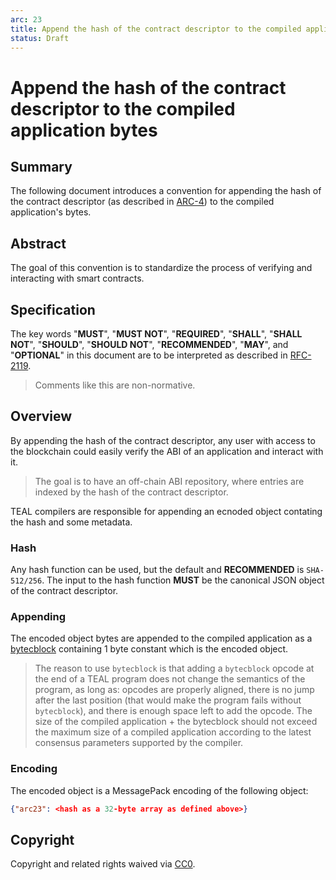 ```yaml
---
arc: 23
title: Append the hash of the contract descriptor to the compiled application's bytes
status: Draft
---
```


# Append the hash of the contract descriptor to the compiled application bytes

## Summary

The following document introduces a convention for appending the hash of the contract descriptor (as described in [ARC-4](https://github.com/algorandfoundation/ARCs/blob/main/ARCs/arc-0004.md)) to the compiled application's bytes.

## Abstract

The goal of this convention is to standardize the process of verifying and interacting with smart contracts.

## Specification

The key words "**MUST**", "**MUST NOT**", "**REQUIRED**", "**SHALL**", "**SHALL NOT**", "**SHOULD**", "**SHOULD NOT**", "**RECOMMENDED**", "**MAY**", and "**OPTIONAL**" in this document are to be interpreted as described in [RFC-2119](https://www.ietf.org/rfc/rfc2119.txt).

> Comments like this are non-normative.

## Overview

By appending the hash of the contract descriptor, any user with access to the blockchain could easily verify the ABI of an application and interact with it.

> The goal is to have an off-chain ABI repository, where entries are indexed by the hash of the contract descriptor.

TEAL compilers are responsible for appending an ecnoded object contating the hash and some metadata.

### Hash

Any hash function can be used, but the default and **RECOMMENDED** is `SHA-512/256`.
The input to the hash function **MUST** be the canonical JSON object of the contract descriptor.

### Appending

The encoded object bytes are appended to the compiled application as a [bytecblock](https://developer.algorand.org/docs/get-details/dapps/avm/teal/opcodes/#bytecblock-bytes) containing 1 byte constant which is the encoded object.
> The reason to use `bytecblock` is that adding a `bytecblock` opcode at the end of a TEAL program does not change the semantics of the program, as long as: opcodes are properly aligned, there is no jump after the last position (that would make the program fails without `bytecblock`), and there is enough space left to add the opcode.
The size of the compiled application + the bytecblock should not exceed the maximum size of a compiled application according to the latest consensus parameters supported by the compiler.

### Encoding

The encoded object is a MessagePack encoding of the following object:
```JSON
{"arc23": <hash as a 32-byte array as defined above>}
```

## Copyright

Copyright and related rights waived via [CC0](https://creativecommons.org/publicdomain/zero/1.0/).
